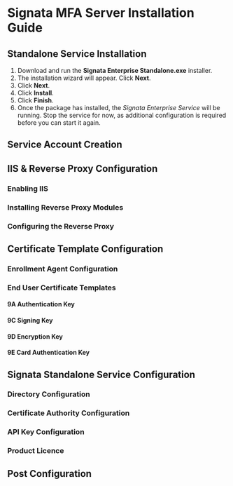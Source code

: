 # Signata MFA Server Installation Guide
## Standalone Service Installation
1. Download and run the __Signata Enterprise Standalone.exe__ installer.
2. The installation wizard will appear. Click __Next__.
3. Click __Next__.
4. Click __Install__.
5. Click __Finish__.
6. Once the package has installed, the _Signata Enterprise Service_ will be running. Stop the service for now, as additional configuration is required before you can start it again.

## Service Account Creation

## IIS & Reverse Proxy Configuration

### Enabling IIS

### Installing Reverse Proxy Modules

### Configuring the Reverse Proxy

## Certificate Template Configuration

### Enrollment Agent Configuration

### End User Certificate Templates

#### 9A Authentication Key

#### 9C Signing Key

#### 9D Encryption Key

#### 9E Card Authentication Key

## Signata Standalone Service Configuration

### Directory Configuration

### Certificate Authority Configuration

### API Key Configuration

### Product Licence

## Post Configuration

